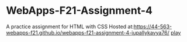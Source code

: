 # WebApps-F21-Assignment-4
A practice assignment for HTML with CSS
 Hosted at:https://44-563-webapps-f21.github.io/webapps-f21-assignment-4-jupallykavya76/
<a href="./play.html">play</a>
